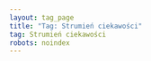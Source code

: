 ```yaml
---
layout: tag_page
title: "Tag: Strumień ciekawości"
tag: Strumień ciekawości
robots: noindex
---
```

